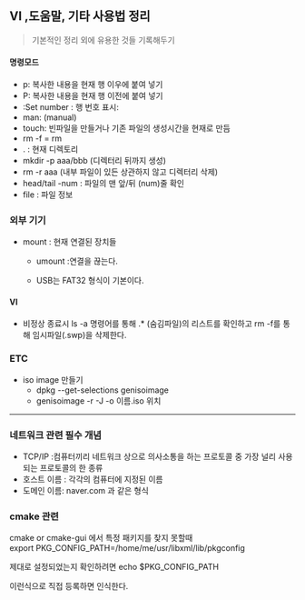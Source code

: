 ## VI ,도움말, 기타 사용법 정리

> 기본적인 정리 외에 유용한 것들 기록해두기

#### 	명령모드

* p: 복사한 내용을 현재 행 이우에 붙여 넣기
* P: 복사한 내용을 현재 행 이전에 붙여 넣기
* :Set number : 행 번호 표시:
* man: (manual) 
* touch: 빈파일을 만들거나 기존 파일의 생성시간을 현재로 만듬
* rm -f  = rm 
* . : 현재 디렉토리
* mkdir -p aaa/bbb (디렉터리 뒤까지 생성)
* rm -r aaa (내부 파일이 있든 상관하지 않고 디렉터리 삭제)
* head/tail -num : 파일의 맨 앞/뒤 (num)줄 확인
* file : 파일 정보 



### 외부 기기

* mount : 현재 연결된 장치들

  * umount :연결을 끊는다.

  * USB는 FAT32 형식이 기본이다.

    
#### VI

* 비정상 종료시 ls -a 명령어를 통해 .* (숨김파일)의 리스트를 확인하고 rm -f를 통해 임시파일(.swp)을 삭제한다.

### ETC

* iso image 만들기
  * dpkg --get-selections genisoimage
  * genisoimage -r -J -o 이름.iso 위치

---

### 네트워크 관련 필수 개념

* TCP/IP :컴퓨터끼리 네트워크 상으로 의사소통을 하는 프로토콜 중 가장 널리 사용되는 프로토콜의 한 종류
* 호스트 이름 : 각각의 컴퓨터에 지정된 이름
* 도메인 이름: naver.com 과 같은 형식


### cmake 관련
cmake or cmake-gui 에서 특정 패키지를 찾지 못할때 
​    
export PKG_CONFIG_PATH=/home/me/usr/libxml/lib/pkgconfig

제대로 설정되었는지 확인하려면
echo $PKG_CONFIG_PATH

이런식으로 직접 등록하면 인식한다.

​    

​    

​    

​    

​    

​    

​    

​    

​    
